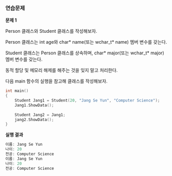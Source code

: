### 연습문제



**문제 1**

Person 클래스와 Student 클래스를 작성해보자.

Person 클래스는 int age와 char* name(또는 wchar_t* name) 멤버 변수를 갖는다.

Student 클래스는 Person 클래스를 상속하며, char* major(또는 wchar_t* major) 멤버 변수를 갖는다.

동적 할당 및 메모리 해제를 해주는 것을 잊지 말고 처리한다.

다음 main 함수의 실행을 참고해 클래스를 작성해보자.

```c++
int main()
{
	Student Jang1 = Student(20, "Jang Se Yun", "Computer Science");
	Jang1.ShowData();
	
	Student Jang2 = Jang1;
	jang2.ShowData();
}
```

**실행 결과**

```c++
이름: Jang Se Yun
나이: 20
전공: Computer Science
이름: Jang Se Yun
나이: 20
전공: Computer Science
```

```C++
```
